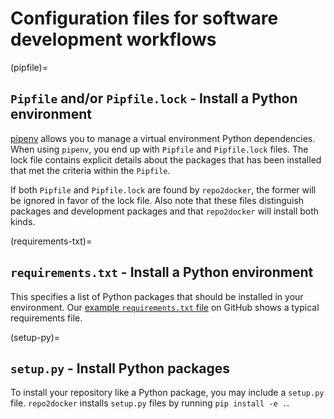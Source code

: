 # Configuration files for software development workflows

(pipfile)=

## `Pipfile` and/or `Pipfile.lock` - Install a Python environment

[pipenv](https://github.com/pypa/pipenv/) allows you to manage a virtual
environment Python dependencies. When using `pipenv`, you end up with
`Pipfile` and `Pipfile.lock` files. The lock file contains explicit details
about the packages that has been installed that met the criteria within the
`Pipfile`.

If both `Pipfile` and `Pipfile.lock` are found by `repo2docker`, the former
will be ignored in favor of the lock file. Also note that these files
distinguish packages and development packages and that `repo2docker` will install
both kinds.

(requirements-txt)=

## `requirements.txt` - Install a Python environment

This specifies a list of Python packages that should be installed in your
environment. Our
[example `requirements.txt` file](https://github.com/binder-examples/requirements/blob/HEAD/requirements.txt)
on GitHub shows a typical requirements file.

(setup-py)=

## `setup.py` - Install Python packages

To install your repository like a Python package, you may include a
`setup.py` file. `repo2docker` installs `setup.py` files by running
`pip install -e .`.

